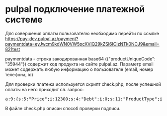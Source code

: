 # pulpal подключение платежной системе
Для совершения оплаты пользователю необходимо перейти по ссылке
https://pay-dev.pulpal.az/payment?paymentdata=eyJwcm9kdWN0VW5pcXVlQ29kZSI6ICIzNTk0NCJ9&email=821test

paymentdata - строка закодированная base64 ({"productUniqueCode": "35944"}) содержит код продукта на сайте pulpal.az.
Параметр email может содержать любую информацию о пользователе (email, номер телефона, id)

Для проверки платежа используется скрипт check.php, после успешной оплаты на него приходит сл. запрос:
<pre>
a:9:{s:5:"Price";i:12300;s:4:"Debt";i:0;s:11:"ProductType";i:1;s:10:"ExternalId";s:0:"";s:6:"Amount";i:3407;s:8:"UserData";s:7:"821test";s:12:"ProviderType";i:1;s:14:"PaymentAttempt";s:36:"3fedf186-da46-4456-9004-82f7d6671f16";s:18:"CustomMerchantName";N;}
</pre>

В файле check.php описан способ проверки подписи. 
